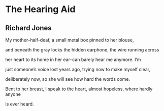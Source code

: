 # The Hearing Aid
## Richard Jones
My mother–half-deaf,
a small metal box
pinned to her blouse,

and beneath the gray locks
the hidden earphone,
the wire running across

her heart to its home
in her ear–can barely
hear me anymore. I’m

just someone’s voice
lost years ago, trying now
to make myself clear,

deliberately now,
so she will see how
hard the words come.

Bent to her breast, I speak
to the heart, almost hopeless,
where hardly anyone

is ever heard.
